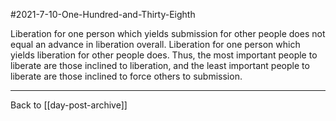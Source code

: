 #2021-7-10-One-Hundred-and-Thirty-Eighth

Liberation for one person which yields submission for other people does not equal an advance in liberation overall.  Liberation for one person which yields liberation for other people does.  Thus, the most important people to liberate are those inclined to liberation, and the least important people to liberate are those inclined to force others to submission.

---
Back to [[day-post-archive]]